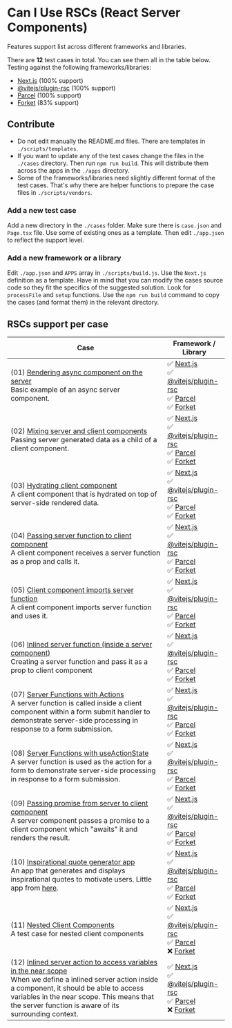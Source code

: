 # Can I Use RSCs (React Server Components)

Features support list across different frameworks and libraries.

There are **12** test cases in total. You can see them all in the table below. Testing against the following frameworks/libraries:

- [Next.js](https://nextjs.org/) (100% support)
- [@vitejs/plugin-rsc](https://github.com/vitejs/vite-plugin-react/blob/main/packages/plugin-rsc/README.md) (100% support)
- [Parcel](https://parceljs.org/recipes/rsc/) (100% support)
- [Forket](https://github.com/krasimir/forket) (83% support)

## Contribute

* Do not edit manually the README.md files. There are templates in `./scripts/templates`.
* If you want to update any of the test cases change the files in the `./cases` directory. Then run `npm run build`. This will distribute them across the apps in the `./apps` directory.
* Some of the frameworks/libraries need slightly different format of the test cases. That's why there are helper functions to prepare the case files in `./scripts/vendors`.

### Add a new test case

Add a new directory in the `./cases` folder. Make sure there is `case.json` and `Page.tsx` file. Use some of existing ones as a template. Then edit `./app.json` to reflect the support level.

### Add a new framework or a library

Edit `./app.json` and `APPS` array in `./scripts/build.js`. Use the `Next.js` definition as a template. Have in mind that you can modify the cases source code so they fit the specifics of the suggested solution. Look for `processFile` and `setup` functions. Use the `npm run build` command to copy the cases (and format them) in the relevant directory.

## RSCs support per case

| Case | Framework / Library                     |
| ---- | ---- |
| (01) [Rendering async component on the server](./cases/01)<br />Basic example of an async server component. | ✅ [Next.js](https://nextjs.org/)<br />✅ [@vitejs/plugin-rsc](https://github.com/vitejs/vite-plugin-react/blob/main/packages/plugin-rsc/README.md)<br />✅ [Parcel](https://parceljs.org/recipes/rsc/)<br />✅ [Forket](https://github.com/krasimir/forket) |
| (02) [Mixing server and client components](./cases/02)<br />Passing server generated data as a child of a client component. | ✅ [Next.js](https://nextjs.org/)<br />✅ [@vitejs/plugin-rsc](https://github.com/vitejs/vite-plugin-react/blob/main/packages/plugin-rsc/README.md)<br />✅ [Parcel](https://parceljs.org/recipes/rsc/)<br />✅ [Forket](https://github.com/krasimir/forket) |
| (03) [Hydrating client component](./cases/03)<br />A client component that is hydrated on top of server-side rendered data. | ✅ [Next.js](https://nextjs.org/)<br />✅ [@vitejs/plugin-rsc](https://github.com/vitejs/vite-plugin-react/blob/main/packages/plugin-rsc/README.md)<br />✅ [Parcel](https://parceljs.org/recipes/rsc/)<br />✅ [Forket](https://github.com/krasimir/forket) |
| (04) [Passing server function to client component](./cases/04)<br />A client component receives a server function as a prop and calls it. | ✅ [Next.js](https://nextjs.org/)<br />✅ [@vitejs/plugin-rsc](https://github.com/vitejs/vite-plugin-react/blob/main/packages/plugin-rsc/README.md)<br />✅ [Parcel](https://parceljs.org/recipes/rsc/)<br />✅ [Forket](https://github.com/krasimir/forket) |
| (05) [Client component imports server function](./cases/05)<br />A client component imports server function and uses it. | ✅ [Next.js](https://nextjs.org/)<br />✅ [@vitejs/plugin-rsc](https://github.com/vitejs/vite-plugin-react/blob/main/packages/plugin-rsc/README.md)<br />✅ [Parcel](https://parceljs.org/recipes/rsc/)<br />✅ [Forket](https://github.com/krasimir/forket) |
| (06) [Inlined server function (inside a server component)](./cases/06)<br />Creating a server function and pass it as a prop to client component | ✅ [Next.js](https://nextjs.org/)<br />✅ [@vitejs/plugin-rsc](https://github.com/vitejs/vite-plugin-react/blob/main/packages/plugin-rsc/README.md)<br />✅ [Parcel](https://parceljs.org/recipes/rsc/)<br />✅ [Forket](https://github.com/krasimir/forket) |
| (07) [Server Functions with Actions](./cases/07)<br />A server function is called inside a client component within a form submit handler to demonstrate server-side processing in response to a form submission. | ✅ [Next.js](https://nextjs.org/)<br />✅ [@vitejs/plugin-rsc](https://github.com/vitejs/vite-plugin-react/blob/main/packages/plugin-rsc/README.md)<br />✅ [Parcel](https://parceljs.org/recipes/rsc/)<br />✅ [Forket](https://github.com/krasimir/forket) |
| (08) [Server Functions with useActionState](./cases/08)<br />A server function is used as the action for a form to demonstrate server-side processing in response to a form submission. | ✅ [Next.js](https://nextjs.org/)<br />✅ [@vitejs/plugin-rsc](https://github.com/vitejs/vite-plugin-react/blob/main/packages/plugin-rsc/README.md)<br />✅ [Parcel](https://parceljs.org/recipes/rsc/)<br />✅ [Forket](https://github.com/krasimir/forket) |
| (09) [Passing promise from server to client component](./cases/09)<br />A server component passes a promise to a client component which "awaits" it and renders the result. | ✅ [Next.js](https://nextjs.org/)<br />✅ [@vitejs/plugin-rsc](https://github.com/vitejs/vite-plugin-react/blob/main/packages/plugin-rsc/README.md)<br />✅ [Parcel](https://parceljs.org/recipes/rsc/)<br />✅ [Forket](https://github.com/krasimir/forket) |
| (10) [Inspirational quote generator app](./cases/10)<br />An app that generates and displays inspirational quotes to motivate users. Little app from [here](https://react.dev/reference/rsc/use-client#how-use-client-marks-client-code).  | ✅ [Next.js](https://nextjs.org/)<br />✅ [@vitejs/plugin-rsc](https://github.com/vitejs/vite-plugin-react/blob/main/packages/plugin-rsc/README.md)<br />✅ [Parcel](https://parceljs.org/recipes/rsc/)<br />✅ [Forket](https://github.com/krasimir/forket) |
| (11) [Nested Client Components](./cases/11)<br />A test case for nested client components | ✅ [Next.js](https://nextjs.org/)<br />✅ [@vitejs/plugin-rsc](https://github.com/vitejs/vite-plugin-react/blob/main/packages/plugin-rsc/README.md)<br />✅ [Parcel](https://parceljs.org/recipes/rsc/)<br />❌ [Forket](https://github.com/krasimir/forket) |
| (12) [Inlined server action to access variables in the near scope](./cases/12)<br />When we define a inlined server action inside a component, it should be able to access variables in the near scope. This means that the server function is aware of its surrounding context. | ✅ [Next.js](https://nextjs.org/)<br />✅ [@vitejs/plugin-rsc](https://github.com/vitejs/vite-plugin-react/blob/main/packages/plugin-rsc/README.md)<br />✅ [Parcel](https://parceljs.org/recipes/rsc/)<br />❌ [Forket](https://github.com/krasimir/forket) |

